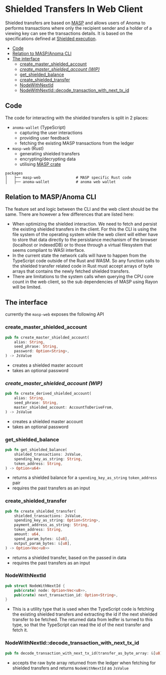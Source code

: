 <h1> Shielded Transfers In Web Client</h1>

Shielded transfers are based on [MASP](https://github.com/anoma/masp) and allows users of Anoma to performs transactions where only the recipient sender and a holder of a viewing key can see the transactions details. It is based on the specifications defined at [Shielded execution](../../ledger/shielded-execution/masp.md).

- [Code](#code)
- [Relation to MASP/Anoma CLI](#relation-to-maspanoma-cli)
- [The interface](#the-interface)
  - [create_master_shielded_account](#create_master_shielded_account)
  - [*create_master_shielded_account (WIP)*](#create_master_shielded_account-wip)
  - [get_shielded_balance](#get_shielded_balance)
  - [create_shielded_transfer](#create_shielded_transfer)
  - [NodeWithNextId](#nodewithnextid)
  - [NodeWithNextId::decode_transaction_with_next_tx_id](#nodewithnextiddecode_transaction_with_next_tx_id)



## Code
The code for interacting with the shielded transfers is split in 2 places:
* `anoma-wallet` (TypeScript)
  * capturing the user interactions
  * providing user feedback
  * fetching the existing MASP transactions from the ledger 
* `masp-web` (Rust)
  * generating shielded transfers
  * encrypting/decrypting data
  * utilising [MASP crate](https://github.com/anoma/masp)

```
packages
│   ├── masp-web                # MASP specific Rust code
│   ├── anoma-wallet            # anoma web wallet
```

## Relation to MASP/Anoma CLI
The feature set and logic between the CLI and the web client should be the same. There are however a few differences that are listed here:
* When optimizing the shielded interaction. We need to fetch and persist the existing shielded transfers in the client. For this the CLI is using the file system of the operating system while the web client will either have to store that data directly to the persistance mechanism of the browser (localhost or indexedDB) or to those through a virtual filesystem that seems compliant to WASI interface.
* In the current state the network calls will have to happen from the TypeScript code outside of the Rust and WASM. So any function calls to the shielded transfer related code in Rust must accept arrays of byte arrays that contains the newly fetched shielded transfers.
* There are limitations to the system calls when querying the CPU core count in the web client, so the sub dependencies of MASP using Rayon will be limited.

## The interface

currently the `masp-web` exposes the following API

### create_master_shielded_account
```rust
pub fn create_master_shielded_account(
    alias: String,
    seed_phrase: String,
    password: Option<String>,
) -> JsValue
```
* creates a shielded master account
* takes an optional password

### *create_master_shielded_account (WIP)* 
```rust
pub fn create_derived_shielded_account(
    alias: String,
    seed_phrase: String,
    master_shielded_account: AccountToDeriveFrom,
) -> JsValue
```
* creates a shielded master account
* takes an optional password

### get_shielded_balance
```rust
pub fn get_shielded_balance(
    shielded_transactions: JsValue,
    spending_key_as_string: String,
    token_address: String,
) -> Option<u64>
```
* returns a shielded balance for a `spending_key_as_string` `token_address` pair
* requires the past transfers as an input

### create_shielded_transfer
```rust
pub fn create_shielded_transfer(
    shielded_transactions: JsValue,
    spending_key_as_string: Option<String>,
    payment_address_as_string: String,
    token_address: String,
    amount: u64,
    spend_param_bytes: &[u8],
    output_param_bytes: &[u8],
) -> Option<Vec<u8>>
```
* returns a shielded transfer, based on the passed in data
* requires the past transfers as an input

### NodeWithNextId
```rust
pub struct NodeWithNextId {
    pub(crate) node: Option<Vec<u8>>,
    pub(crate) next_transaction_id: Option<String>,
}
```
* This is a utility type that is used when the TypeScript code is fetching the existing shielded transfers and extracting the id if the next shielded transfer to be fetched. The returned data from ledfer is turned to this type, so that the TypeScript can read the id of the next transfer and fetch it.

### NodeWithNextId::decode_transaction_with_next_tx_id
```rust
pub fn decode_transaction_with_next_tx_id(transfer_as_byte_array: &[u8]) -> JsValue
```
* accepts the raw byte array returned from the ledger when fetching for shielded transfers and returns `NodeWithNextId` as `JsValue`